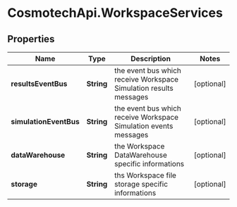 # CosmotechApi.WorkspaceServices

## Properties

Name | Type | Description | Notes
------------ | ------------- | ------------- | -------------
**resultsEventBus** | **String** | the event bus which receive Workspace Simulation results messages | [optional] 
**simulationEventBus** | **String** | the event bus which receive Workspace Simulation events messages | [optional] 
**dataWarehouse** | **String** | the Workspace DataWarehouse specific informations | [optional] 
**storage** | **String** | ths Workspace file storage specific informations | [optional] 


